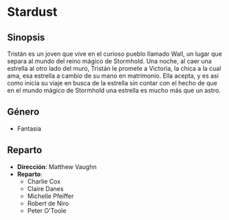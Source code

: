 # Stardust

## Sinopsis
Tristán es un joven que vive en el curioso pueblo llamado Wall, un lugar que separa al mundo del reino mágico de Stormhold. Una noche, al caer una estrella al otro lado del muro, Tristán le promete a Victoria, la chica a la cual ama, esa estrella a cambio de su mano en matrimonio. Ella acepta, y es así como inicia su viaje en busca de la estrella sin contar con el hecho de que en el mundo mágico de Stormhold una estrella es mucho más que un astro.

## Género
- Fantasia

## Reparto
- __Dirección__:  Matthew Vaughn
- __Reparto__:
    - Charlie Cox
    - Claire Danes
    - Michelle Pfeiffer
    - Robert de Niro
    - Peter O'Toole
